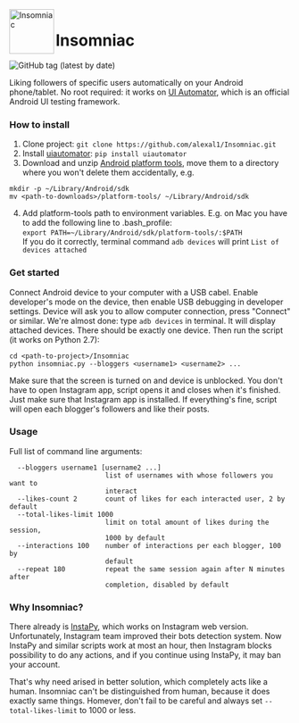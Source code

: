 <img align="left" width="80" height="80" src="https://raw.githubusercontent.com/alexal1/Insomniac/master/res/icon.jpg" alt="Insomniac">

# Insomniac
![GitHub tag (latest by date)](https://img.shields.io/github/v/tag/alexal1/Insomniac?label=latest%20version)

Liking followers of specific users automatically on your Android phone/tablet. No root required: it works on [UI Automator](https://developer.android.com/training/testing/ui-automator), which is an official Android UI testing framework.

### How to install
1. Clone project: `git clone https://github.com/alexal1/Insomniac.git`
2. Install [uiautomator](https://github.com/xiaocong/uiautomator): `pip install uiautomator`
3. Download and unzip [Android platform tools](https://developer.android.com/studio/releases/platform-tools), move them to a directory where you won't delete them accidentally, e.g.
```
mkdir -p ~/Library/Android/sdk
mv <path-to-downloads>/platform-tools/ ~/Library/Android/sdk
```
4. Add platform-tools path to environment variables. E.g. on Mac you have to add the following line to .bash_profile:<br>`export PATH=~/Library/Android/sdk/platform-tools/:$PATH`<br>If you do it correctly, terminal command `adb devices` will print `List of devices attached`

### Get started
Connect Android device to your computer with a USB cabel. Enable developer's mode on the device, then enable USB debugging in developer settings. Device will ask you to allow computer connection, press "Connect" or similar. We're almost done: type `adb devices` in terminal. It will display attached devices. There should be exactly one device. Then run the script (it works on Python 2.7):
```
cd <path-to-project>/Insomniac
python insomniac.py --bloggers <username1> <username2> ...
```
Make sure that the screen is turned on and device is unblocked. You don't have to open Instagram app, script opens it and closes when it's finished. Just make sure that Instagram app is installed. If everything's fine, script will open each blogger's followers and like their posts.

### Usage
Full list of command line arguments:
```
  --bloggers username1 [username2 ...]
                        list of usernames with whose followers you want to
                        interact
  --likes-count 2       count of likes for each interacted user, 2 by default
  --total-likes-limit 1000
                        limit on total amount of likes during the session,
                        1000 by default
  --interactions 100    number of interactions per each blogger, 100 by
                        default
  --repeat 180          repeat the same session again after N minutes after
                        completion, disabled by default
```

### Why Insomniac?
There already is [InstaPy](https://github.com/timgrossmann/InstaPy), which works on Instagram web version. Unfortunately, Instagram team improved their bots detection system. Now InstaPy and similar scripts work at most an hour, then Instagram blocks possibility to do any actions, and if you continue using InstaPy, it may ban your account.

That's why need arised in better solution, which completely acts like a human. Insomniac can't be distinguished from human, because it does exactly same things. Homever, don't fail to be careful and always set `--total-likes-limit` to 1000 or less.
